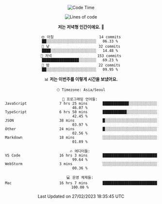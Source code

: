 <div align='center'>
 
<!--START_SECTION:waka-->
![Code Time](http://img.shields.io/badge/Code%20Time-2%2C398%20hrs%2038%20mins-blue)

![Lines of code](https://img.shields.io/badge/%EC%A0%80%EB%8A%94%20%EC%97%AC%ED%83%9C%EA%B9%8C%EC%A7%80%20-788.3%20thousand%20%EC%A4%84%EC%9D%98%20%EC%BD%94%EB%93%9C%EB%A5%BC%20%EC%9E%91%EC%84%B1%ED%96%88%EC%96%B4%EC%9A%94.-blue)

**저는 저녁형 인간이에요. 🦉** 

```text
🌞 아침                     14 commits          ██░░░░░░░░░░░░░░░░░░░░░░░   06.33 % 
🌆 낮　                     32 commits          ████░░░░░░░░░░░░░░░░░░░░░   14.48 % 
🌃 저녁                     153 commits         █████████████████░░░░░░░░   69.23 % 
🌙 밤　                     22 commits          ██░░░░░░░░░░░░░░░░░░░░░░░   09.95 % 
```


📊 **저는 이번주를 이렇게 시간을 보냈어요.** 

```text
🕑︎ Timezone: Asia/Seoul

💬 프로그래밍 언어들: 
JavaScript               7 hrs 25 mins       ████████████░░░░░░░░░░░░░   46.07 % 
TypeScript               6 hrs 50 mins       ███████████░░░░░░░░░░░░░░   42.45 % 
JSON                     38 mins             █░░░░░░░░░░░░░░░░░░░░░░░░   03.97 % 
Other                    24 mins             █░░░░░░░░░░░░░░░░░░░░░░░░   02.56 % 
Markdown                 18 mins             ░░░░░░░░░░░░░░░░░░░░░░░░░   01.89 % 

🔥 에디터들: 
VS Code                  16 hrs 3 mins       █████████████████████████   99.64 % 
WebStorm                 3 mins              ░░░░░░░░░░░░░░░░░░░░░░░░░   00.36 % 

💻 운영 체제들: 
Mac                      16 hrs 7 mins       █████████████████████████   100.00 % 
```


 Last Updated on 27/02/2023 18:35:45 UTC
<!--END_SECTION:waka-->
 </div>
<!---
Emewjin/Emewjin is a ✨ special ✨ repository because its `README.md` (this file) appears on your GitHub profile.
You can click the Preview link to take a look at your changes.
--->
